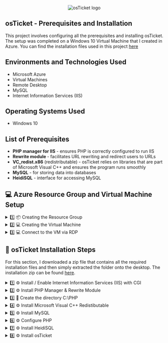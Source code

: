 <p align="center">
<img src="https://i.imgur.com/Clzj7Xs.png" alt="osTicket logo"/>
</p>

<h2>osTicket - Prerequisites and Installation</h2>
This project involves configuring all the prerequisites and installing osTicket. The setup was completed on a Windows 10 Virtual Machine that I created in Azure. You can find the installation files used in this project <a href=https://drive.google.com/uc?export=download&id=1b3RBkXTLNGXbibeMuAynkfzdBC1NnqaD>here</a>

<h2>Environments and Technologies Used</h2>

- Microsoft Azure
- Virtual Machines
- Remote Desktop
- MySQL
- Internet Information Services (IIS)

<h2>Operating Systems Used </h2>

- Windows 10

<h2>List of Prerequisites</h2>

- <b>PHP manager for IIS</b> - ensures PHP is correctly configured to run IIS
- <b>Rewrite module </b> - facilitates URL rewriting and redirect users to URLs
- <b>VC_redist.x86</b> (redistributable) - osTicket relies on libraries that are part of Microsoft Visual C++ and ensures the program runs smoothly
- <b>MySQL</b> - for storing data into databases
- <b>HeidiSQL</b> - interface for accessing MySQL 


## 💻 Azure Resource Group and Virtual Machine Setup

<details>
  <summary>1️⃣ 📦 Creating the Resource Group </summary>

- I'll navigate to the Azure Portal and click or search for `Resource Groups`.

  ![2025-01-06 11_20_48-Window](https://github.com/user-attachments/assets/c5d5eee0-7df2-4cf4-9a71-396e7c7ebb89)

- On the Resource Group page I'll click `Create` at the top-left.

  ![2025-01-06 11_23_38-Window](https://github.com/user-attachments/assets/8d197474-33c9-4162-ad74-392986fb3249)

- I'll select my Azure subscription and name the Resource Group `rg-osticket`, set the Region to `East US 2`, then click `Review + Create`.

  ![2025-01-06 11_27_08-Window](https://github.com/user-attachments/assets/96334a91-91c2-4102-8893-b89c0442ec91)

- And finally, click `Create` again.

  ![2025-01-06 11_29_05-Window](https://github.com/user-attachments/assets/74840e04-9959-4307-9a63-2a1ee6f5a151)

- The Resource Group has been created. In the next section, I will set up the virtual machine.

</details>

<details>
  <summary>2️⃣ 💻 Creating the Virtual Machine</summary>

- On the Azure Portal, I'll search for `Virtual Machines`.

  ![2025-01-06 11_58_58-Window](https://github.com/user-attachments/assets/7b49b5b6-0448-48ad-9a98-740b48903939)

- On the Virtual Machine page, I'll click `Create` on the top-left, then select `Azure Virtual Machine`.

  ![2025-01-06 12_01_45-Window](https://github.com/user-attachments/assets/62e95754-35bc-4334-ab1b-651e15280ebd)

- On the create page, I'll select the Resource Group that I just created `rg-osticket`, and name the VM `osticket-vm`.

  ![2025-01-06 12_06_24-Window](https://github.com/user-attachments/assets/ae2eb56f-68f8-47bc-83ca-92dad2c922fe)

- I'll select `Windows 10 Pro (22H2)` as the image.

  ![2025-01-06 12_09_44-Window](https://github.com/user-attachments/assets/5feef9a2-d693-4c2e-9dc9-8e02fc450eb1)

- Then I'll select `Standard_D2s_v4 - 2vcpus, 8 GiB memory` as the VM size.

  ![2025-01-06 12_11_35-Window](https://github.com/user-attachments/assets/0425cced-59c7-4604-a743-b7d2526b8e1e)

- Enter a username and password, agree to the licensing terms, and leave all other settings, such as disk, network, and others, at their default values. Click `Review + Create`, then click `Create`.

  ![2025-01-06 12_16_13-Window](https://github.com/user-attachments/assets/b3c8c8b5-fd4d-40b9-8d3b-bf2641681533)

- The VM has been created.

  ![2025-01-06 12_26_01-Window](https://github.com/user-attachments/assets/a14f14e0-09e8-47dc-a43b-1b3aeee4de06)

</details>

<details>
  <summary>3️⃣ 💻 Connect to the VM via RDP</summary>

- Now that the VM has been created, I'll connect to it using RDP. To do this, I need the Public IP Address. In the Azure Portal, navigate to Virtual Machines, select `osticket-vm`, and copy the Public IP Address.

  ![2025-01-06 12_47_24-Window](https://github.com/user-attachments/assets/0acc73fc-c07d-412f-a6ad-708f9902ab3a)

- On my Host Machine, I'll click `Start` and type `Remote Desktop`, then click `Remote Desktop Connection`.

 - I'll click `Show Options`, input the IP Address and username, then click `Connect`.

  ![2025-01-06 12_56_43-Window](https://github.com/user-attachments/assets/4999dad2-8aee-4acb-867d-769651b2696e)

- Input the password and click `OK`

  ![2025-01-06 12_58_55-Window](https://github.com/user-attachments/assets/1042ae72-10b6-43e7-b60e-af909c1fb8e2)

- Click `Yes` to trust the certificate.

  ![2025-01-06 12_59_17-Window](https://github.com/user-attachments/assets/c66072ec-cea3-4d64-aed9-45d87627e9cd)

- I'm now logged into the VM

  ![2025-01-06 13_02_47-Window](https://github.com/user-attachments/assets/f1eeecb0-1463-424c-99fd-918f923e5895)

</details>

## 🎫 osTicket Installation Steps
For this section, I downloaded a zip file that contains all the required installation files and then simply extracted the folder onto the desktop. The installation zip can be found <a href="https://drive.google.com/uc?export=download&id=1b3RBkXTLNGXbibeMuAynkfzdBC1NnqaD" target="_blank">here</a>.

<details>
  <summary>1️⃣ ⚙️ Install / Enable Internet Information Services (IIS) with CGI</summary>

- To enable IIS, navigate to `Control Panel` -> `Programs` -> `Programs and Features`. Then click `Turn windows features on or off`

  ![2025-01-06 13_24_23-Window](https://github.com/user-attachments/assets/cc6e340c-cc45-429f-9cc0-ed4709f51623)

- Select `Internet Information Services` then expand it and navigate to `World Wide Web Services` -> `Application Development Features` and check `CGI`. Then click `OK`. When the installation completes, click `Close`

  ![2025-01-06 13_33_08-Window](https://github.com/user-attachments/assets/03eb17c6-727b-4b31-83a0-636b65e0c3e8)

</details>

<details>
  <summary>2️⃣ ⚙️ Install PHP Manager & Rewrite Module</summary>

- Within the installation folder, I'll install PHPManger. `PHPManagerForIIS_V1.5.0`

  ![2025-01-06 13_46_32-Window](https://github.com/user-attachments/assets/beec8a99-f728-4f74-855d-6532c91c28b5)
  ![2025-01-06 13_46_54-Window](https://github.com/user-attachments/assets/43a4f112-9bf8-46fe-b4ff-fdde1c5b76b2)

- Then I'll install the Rewrite Module. `rewrite_amd64_en-US`
  
  ![2025-01-06 13_54_33-Window](https://github.com/user-attachments/assets/b9440967-634d-44e4-b818-c4ddafe5315e)
  ![2025-01-06 13_59_22-Window](https://github.com/user-attachments/assets/08234180-4022-48ba-aac7-f2e70a5ecdfb)

</details>

<Details>
  <Summary>3️⃣ 📁 Create the directory C:\PHP</Summary>

- Open File Explorer, click `This PC`, then open `C drive`

  ![2025-01-06 14_09_29-Window](https://github.com/user-attachments/assets/785f1ad6-7931-46ce-b026-526921761006)

- In the C drive, right-click, go to `New`, and then select `Folder`

  ![2025-01-06 14_11_11-Window](https://github.com/user-attachments/assets/b280dd59-00fc-4ddf-8388-e1f0bbb56e99)

- Name the folder `PHP`

  ![2025-01-06 14_14_06-Window](https://github.com/user-attachments/assets/d1eeb1aa-5391-4d4a-84d2-6853a14754ea)

- Within the installation folder, I'll right-click the `php-7.3.8-nts-Win32-VC15-x86` folder, then select `Extract All`. I'll set the destination folder to `C:\PHP` then click `Extract`

  ![2025-01-06 14_19_45-Window](https://github.com/user-attachments/assets/23f3e116-faf3-41df-944b-8e3ded955bdd)
  ![2025-01-06 14_22_18-Window](https://github.com/user-attachments/assets/90998ab4-b60a-47c6-aa60-81588fa2ff13)

</Details>

<details>
  <summary>4️⃣ ⚙️ Install Microsoft Visual C++ Redistibutable</summary>

- Within the installation folder, I'll open `VC_redist.x86`

  ![2025-01-06 14_34_00-Window](https://github.com/user-attachments/assets/c8ec1459-103f-453f-be8e-e652df7e5af3)

- Click `I Agree` then `Install`

  ![2025-01-06 14_34_29-Window](https://github.com/user-attachments/assets/26f9fb45-7eb2-45a5-87ef-bb48a86407ab)

</details>

<details>
  <summary>5️⃣ ⚙️ Install MySQL</summary>

- Within the installation folder, I'll open `mysql-5.5.62-win32`

  ![2025-01-06 14_43_12-Window](https://github.com/user-attachments/assets/b44b6d54-d974-4e0c-9066-e9f9bf3d05ab)

- Click `Next`, then check `I accept`, then click `Next` again.

  ![2025-01-06 14_44_02-Window](https://github.com/user-attachments/assets/a80b0304-82d2-420e-a83a-890bd8b42f72)
  ![2025-01-06 14_44_18-Window](https://github.com/user-attachments/assets/b528ef12-431a-4bae-a044-7032a60c2f47)

- Choose `Typical` then click `Install`

  ![2025-01-06 14_46_14-Window](https://github.com/user-attachments/assets/81d713cb-19dd-4958-8e4e-956fdd5d4644)
  ![2025-01-06 14_46_26-Window](https://github.com/user-attachments/assets/e621a60d-18be-439a-ba92-1417531c0c3b)

- I'll choose to launch the configuration wizard, click `Finish`

  ![2025-01-06 14_47_24-Window](https://github.com/user-attachments/assets/37361e27-0403-40ea-aa9f-fe0359b9a0bc)

- When the installation wizard appears, click `Next`, then choose `Stand Configuration`, then click `Next`

  ![2025-01-06 14_49_17-Window](https://github.com/user-attachments/assets/2a6f5fdf-ace6-4698-8ceb-ed7916ace04f)
  ![2025-01-06 14_49_32-Window](https://github.com/user-attachments/assets/e8611aa6-626e-41f3-97aa-5c9e7e38b8fa)

- On the next window, I'll leave everything as is, and click `Next`

  ![2025-01-06 14_51_31-Window](https://github.com/user-attachments/assets/7d58a234-df62-40b7-9254-1ca066238c9d)

- Input a password, then click `Next`

  ![2025-01-06 14_53_48-Window](https://github.com/user-attachments/assets/cde5b353-c912-49f8-8838-a8f60a243ff2)

- Click `Execute`, once it's complete, click `Finish`.

  ![2025-01-06 14_55_38-Window](https://github.com/user-attachments/assets/72255ef1-6922-4158-bec4-630fbe1dd0f7)
  ![2025-01-06 14_56_14-Window](https://github.com/user-attachments/assets/60ba0419-10af-4600-ad6c-6c6e6528ed91)


</details>

<details>
  <summary>6️⃣ ⚙️ Configure PHP</summary>

### Open IIS and run as Administrator

- Click start, then type `IIS`, right click `Internet Information Services (IIS)`, then select `Run as administrator`

  ![2025-01-06 15_40_56-Window](https://github.com/user-attachments/assets/7d48542f-50d3-411a-a918-8215892e52b5)

### Register PHP from within IIS

- Within IIS, open `PHP Manger`

  ![2025-01-06 15_44_17-Window](https://github.com/user-attachments/assets/87e9cdf4-f5fe-476b-ad7b-cd59b10b1ec8)

- In PHP Manager, click `Register new PHP version`

  ![2025-01-06 15_45_39-Window](https://github.com/user-attachments/assets/d4130330-8070-4c89-bdfc-9dc9b6c236f6)

- Browse to `C:\PHP\php-cgi.exe`, then click `OK`

  ![2025-01-06 15_47_49-Window](https://github.com/user-attachments/assets/0e551cb6-1bc0-4236-87d5-975aed3eaaf4)
  ![2025-01-06 15_48_06-Window](https://github.com/user-attachments/assets/88558984-c733-49a8-bf90-4ed0979af190)

- Reload IIS by right-clicking `osticket-vm` on the top-left and selecting `Stop`, then right-click again and select `Start`

  ![2025-01-06 15_51_12-Window](https://github.com/user-attachments/assets/79d3328b-2c42-4a29-b63f-352ceee690c7)
  ![2025-01-06 15_50_49-Window](https://github.com/user-attachments/assets/d16cf2a8-273e-4b9a-abd1-fdb39d807838)

</details>

<details>
  <summary>7️⃣ ⚙️ Install HeidiSQL</summary>

- Within the installation folder, I'll open `HeidiSQL_12.3.0.6589_Setup`

  ![2025-01-06 17_12_39-Window](https://github.com/user-attachments/assets/a6503e62-731b-4b87-862a-199c93fcb382)

- Click `I Accept`, then click `Next`

  ![2025-01-06 17_13_54-Window](https://github.com/user-attachments/assets/18f1feb3-4e66-4222-9bbd-90cdcb9f16c8)

- Click `Next`, `Next`, `Install`

  ![2025-01-06 17_15_57-Window](https://github.com/user-attachments/assets/e45fd4c6-532e-4fa1-9927-897a54709fdc)

- Then click `Finish`

  ![2025-01-06 17_16_17-Window](https://github.com/user-attachments/assets/c3a9988c-e714-4574-9f6c-12aa68f77f97)

- Open HeidiSQL, then click `Skip`

  ![2025-01-06 17_18_21-Window](https://github.com/user-attachments/assets/852e7118-1870-40fe-b949-603374011510)

- Click `New` at the bottom left

  ![2025-01-06 17_19_09-Window](https://github.com/user-attachments/assets/ab63332c-5cb4-4e9c-ac1e-d022bd75e834)

- I'll input the username and password I set up when installing MySQL, then click `Open`

  ![2025-01-06 17_20_30-Window](https://github.com/user-attachments/assets/2b339c13-340a-40c0-98de-cb86150f8f01)

- Now I'll create a database called `osTicket`.  Right-click `Unnamed` go to `Create New`, then click `Database`, I'll name it `osTicket`, then click `OK`

  ![2025-01-06 17_32_22-Window](https://github.com/user-attachments/assets/c77380fe-38ab-4985-9e75-981d78be699f)
  ![2025-01-06 17_34_41-Window](https://github.com/user-attachments/assets/f9d5f997-e38e-43cf-a3ab-0d4f2e5d1e2d)

- 



</details>



<details>
  <summary>8️⃣ ⚙️ Install osTicket</summary>

- Within the installation folder, I'll extract `osTicket-v1.15.8`, then open the folder.

  ![2025-01-06 16_04_12-Window](https://github.com/user-attachments/assets/20360c1f-74e0-4a2c-9390-48de67a2a96c)
  ![2025-01-06 16_07_02-Window](https://github.com/user-attachments/assets/69fc5dc5-9a03-4990-98e5-3d4841d6fd71)

- In a separate window, I'll navigate to `C:\inetpub\wwwroot`

  ![2025-01-06 16_08_21-Window](https://github.com/user-attachments/assets/13538105-3420-45a0-8d03-1e1e9d31a87a)

- From here, I need to copy the `upload` folder into the `wwwroot` folder.

  ![2025-01-06 16_11_16-Window](https://github.com/user-attachments/assets/f4c6fb67-945d-4fc4-8525-6e4aee8d2ecc)

- Now I'll rename the `upload` folder to `osTicket`

  ![2025-01-06 16_12_17-Window](https://github.com/user-attachments/assets/b969b9e2-8694-4422-9d54-446a56e050d9)

- Now I'll reload the IIS server by right-clicking `osticket-vm` on the top-left and selecting `Stop`, then right-click again and selecting `Start`

  ![2025-01-06 15_51_12-Window](https://github.com/user-attachments/assets/79d3328b-2c42-4a29-b63f-352ceee690c7)
  ![2025-01-06 15_50_49-Window](https://github.com/user-attachments/assets/d16cf2a8-273e-4b9a-abd1-fdb39d807838)

### Confirm the osTicket Site loads

- Within the IIS Manager, I'll expand `osticket-vm` -> `Sites` -> `Default Web Site`. Click `osTicket` then click `Browse *:80 (HTTP)` in the right pane.

  ![2025-01-06 16_22_01-Window](https://github.com/user-attachments/assets/b3a4bff3-8ab9-4d0c-ada2-36a3e292d4a7)

- The osTicket Website has loaded successfully!

  ![2025-01-06 16_23_38-Window](https://github.com/user-attachments/assets/487396d3-17a7-421f-aab9-897234d15d5b)

- Notice that some extensions are not enabled, I will do that next.

  ![2025-01-06 16_27_01-Window](https://github.com/user-attachments/assets/06259e65-09af-4aac-8047-044019d80451)

- Open IIS Manager, go to `Sites`, `Default Web Site`, `osTicket`, then open `PHP Manager`.

  ![2025-01-06 16_29_21-Window](https://github.com/user-attachments/assets/6dcdbbef-b504-4790-8039-4c3c69732ecb)

- Within PHP Manager, Click `Enable or disable an extension`

  ![2025-01-06 16_31_05-Window](https://github.com/user-attachments/assets/acb166d7-74f6-4d7b-9765-f9f9f03846de)

- I'll right-click and enable the following:
  - php_imap.dll
  - php_intl.dll
  - php_opcache.dll

  ![2025-01-06 16_34_57-Window](https://github.com/user-attachments/assets/9f098179-b46f-47ec-950c-e3b187c212ee)

### Rename ost-sampleconfig.php

- I'll browse to `C:\` -> `inetpub` -> `wwwroot` -> `osTicket` -> `include`

  ![2025-01-06 16_42_52-Window](https://github.com/user-attachments/assets/cc55a877-4947-4e8a-b885-3a5b86c24cef)

- In the `include` folder, I'll find `ost-sampleconfig.php` and rename is to `ost-config.php`

  ![2025-01-06 16_44_23-Window](https://github.com/user-attachments/assets/28ec1b47-836f-409d-83cd-d32ae1331aab)

### Give osTicket permission to access the file

- Right-click `ost-config.php` and select properties.

  ![2025-01-06 16_50_24-Window](https://github.com/user-attachments/assets/69ff9c01-c32b-4edb-8f5d-7a4b74994ba8)

- Click the `Security` tab, then click `Advanced`

  ![2025-01-06 16_51_28-Window](https://github.com/user-attachments/assets/b1e0ccd2-b178-4a37-b150-5d1269e786d6)

- I will click `Disable inheritance`, then click `Remove all inherited permissions from this object`

  ![2025-01-06 16_53_42-Window](https://github.com/user-attachments/assets/61742b1c-6add-479a-bd9d-eac8ef9e9028)
  ![2025-01-06 16_54_36-Window](https://github.com/user-attachments/assets/19e76ab4-933c-42b9-a221-5eb7a5cb6a7e)

- Next, I'll click `Add`

  ![2025-01-06 16_56_12-Window](https://github.com/user-attachments/assets/06a5eb14-4407-4000-8129-0b8dfb57df74)

- Click `Select a principal`

  ![2025-01-06 16_57_17-Window](https://github.com/user-attachments/assets/52280ac8-2425-4a0a-81ce-67c89e1d46f0)

- I'll input `everyone`, click `Check Names`, then click `OK`

  ![2025-01-06 17_00_54-Window](https://github.com/user-attachments/assets/6e171555-58b7-4edf-9047-a689f679bb81)

- Check `Full Control`, then click `OK`

  ![2025-01-06 17_02_01-Window](https://github.com/user-attachments/assets/8eae278d-bb1f-4e2c-9a2a-f9b4308cc9d6)

- Click `Apply`, `OK`, then `OK` again.

  ![2025-01-06 17_02_48-Window](https://github.com/user-attachments/assets/ac474b5a-62b3-49fc-9080-30a5c1db1d90)

### Continue osTicket setup

- I'll go back to the osTicket website and click `Continute`

  ![2025-01-06 17_04_49-Window](https://github.com/user-attachments/assets/ed7bebfe-9605-418c-9d35-b3e11bf0b337)

- I'll fill out the information

</details>
